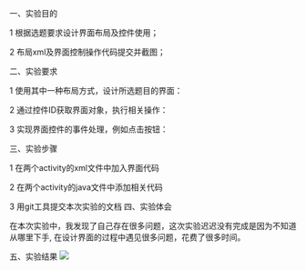 一、实验目的

1 根据选题要求设计界面布局及控件使用；

2 布局xml及界面控制操作代码提交并截图；

二、实验要求

1 使用其中一种布局方式，设计所选题目的界面：

2 通过控件ID获取界面对象，执行相关操作：

3 实现界面控件的事件处理，例如点击按钮：

三、实验步骤

1 在两个activity的xml文件中加入界面代码

2 在两个activity的java文件中添加相关代码

3 用git工具提交本次实验的文档
四、实验体会

在本次实验中，我发现了自己存在很多问题，这次实验迟迟没有完成是因为不知道从哪里下手,
在设计界面的过程中遇见很多问题，花费了很多时间。

五、实验结果
![](https://github.com/LaineChen/android-labs-2018/blob/master/com1614080901225/4.png)

